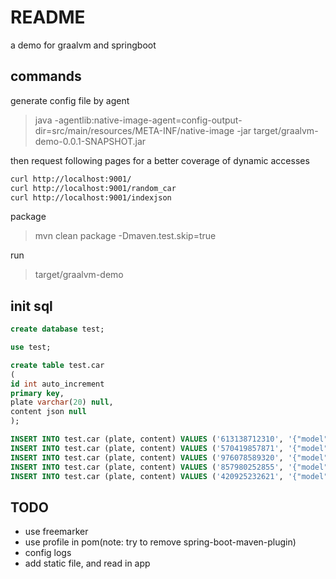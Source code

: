 # README

a demo for graalvm and springboot

## commands

generate config file by agent

> java -agentlib:native-image-agent=config-output-dir=src/main/resources/META-INF/native-image -jar target/graalvm-demo-0.0.1-SNAPSHOT.jar

then request following pages for a better coverage of dynamic accesses

```sh
curl http://localhost:9001/
curl http://localhost:9001/random_car
curl http://localhost:9001/indexjson
```

package

> mvn clean package -Dmaven.test.skip=true

run

> target/graalvm-demo

## init sql


```sql
create database test;

use test;

create table test.car
(
id int auto_increment
primary key,
plate varchar(20) null,
content json null
);

INSERT INTO test.car (plate, content) VALUES ('613138712310', '{"model":"BMW 750i"}');
INSERT INTO test.car (plate, content) VALUES ('570419857871', '{"model":"BMW 750i"}');
INSERT INTO test.car (plate, content) VALUES ('976078589320', '{"model":"BMW 750i"}');
INSERT INTO test.car (plate, content) VALUES ('857980252855', '{"model":"BMW 750i"}');
INSERT INTO test.car (plate, content) VALUES ('420925232621', '{"model":"BMW 750i"}');
```


## TODO

* use freemarker
* use profile in pom(note: try to remove spring-boot-maven-plugin)
* config logs
* add static file, and read in app

